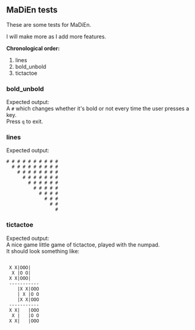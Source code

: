## MaDiEn tests

These are some tests for MaDiEn.

I will make more as I add more features.

**Chronological order:**
1. lines
2. bold_unbold
3. tictactoe

### bold_unbold

Expected output:  
A `#` which changes whether it's bold or not every time the user presses a key.  
Press `q` to exit.

### lines

Expected output:
```
# # # # # # # # # # 
  # # # # # # # # # 
    # # # # # # # # 
      # # # # # # # 
        # # # # # # 
          # # # # # 
            # # # # 
              # # # 
                # # 
                  # 
```

### tictactoe

Expected output:  
A nice game little game of tictactoe, played with the numpad.  
It should look something like:
```

 X X|OOO|
  X |O O|
 X X|OOO|
 -----------
    |X X|OOO
    | X |O O
    |X X|OOO
 -----------
 X X|   |OOO
  X |   |O O
 X X|   |OOO
```
